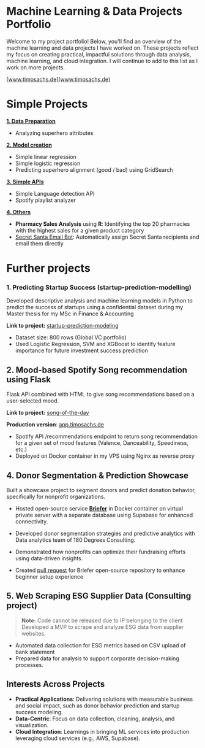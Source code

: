 
# Machine Learning & Data Projects Portfolio

Welcome to my project portfolio! Below, you'll find an overview of the machine learning and data projects I have worked on. These projects reflect my focus on creating practical, impactful solutions through data analysis, machine learning, and cloud integration. I will continue to add to this list as I work on more projects.

[www.timosachs.de](www.timosachs.de)



# Simple Projects

**[1. Data Preparation](/01_Data-Preparation/)**
- Analyzing superhero attributes

**[2. Model creation](/02_Simple-Models/)**
- Simple linear regression
- Simple logistic regression
- Predicting superhero alignment (good / bad) using GridSearch

**[3. Simple APIs](/03_Simple-APIs/)**
- Simple Language detection API
- Spotify playlist analyzer

**[4. Others](/04_Others/)**
- **Pharmacy Sales Analysis** using **R**: Identifying the top 20 pharmacies with the highest sales for a given product category
- [Secret Santa Email Bot](https://github.com/sachstimo/secret-santa-mailer): Automatically assign Secret Santa recipients and email them directly


# Further projects

### 1. Predicting Startup Success (startup-prediction-modelling)
Developed descriptive analysis and machine learning models in Python to predict the success of startups using a confidential dataset during my Master thesis for my MSc in Finance & Accounting

**Link to project:** [startup-prediction-modeling](https://github.com/sachstimo/startup-prediction-modeling.git)

- Dataset size: 800 rows (Global VC portfolio)
- Used Logistic Regression, SVM and XGBoost to identify feature importance for future investment success prediction


## 2. Mood-based Spotify Song recommendation using Flask 
Flask API combined with HTML to give song recommendations based on a user-selected mood.

**Link to project:** [song-of-the-day](https://github.com/sachstimo/song-of-the-day.git)

**Production version**: [app.timosachs.de](app.timosachs.de)

- Spotify API /recommendations endpoint to return song recommendation for a given set of mood features (Valence, Danceability, Speediness, etc.)
- Deployed on Docker container in my VPS using Nginx as reverse proxy


## 4. Donor Segmentation & Prediction Showcase
Built a showcase project to segment donors and predict donation behavior, specifically for nonprofit organizations.

- Hosted open-source service **[Briefer](https://github.com/briefercloud/briefer.git)** in Docker container on virtual private server with a separate database using Supabase for enhanced connectivity.
- Developed donor segmentation strategies and predictive analytics with Data analytics team of 180 Degrees Consulting.
- Demonstrated how nonprofits can optimize their fundraising efforts using data-driven insights.

- Created [pull request](https://github.com/briefercloud/briefer/pull/258) for Briefer open-source repository to enhance beginner setup experience


## 5. Web Scraping ESG Supplier Data (Consulting project)

>**Note:** Code cannot be released due to IP belonging to the client
Developed a MVP to scrape and analyze ESG data from supplier websites.

- Automated data collection for ESG metrics based on CSV upload of bank statement
- Prepared data for analysis to support corporate decision-making processes.





## **Interests Across Projects**
- **Practical Applications**: Delivering solutions with measurable business and social impact, such as donor behavior prediction and startup success modeling.
- **Data-Centric**: Focus on data collection, cleaning, analysis, and visualization.
- **Cloud Integration**: Learnings in bringing ML services into production leveraging cloud services (e.g., AWS, Supabase).
